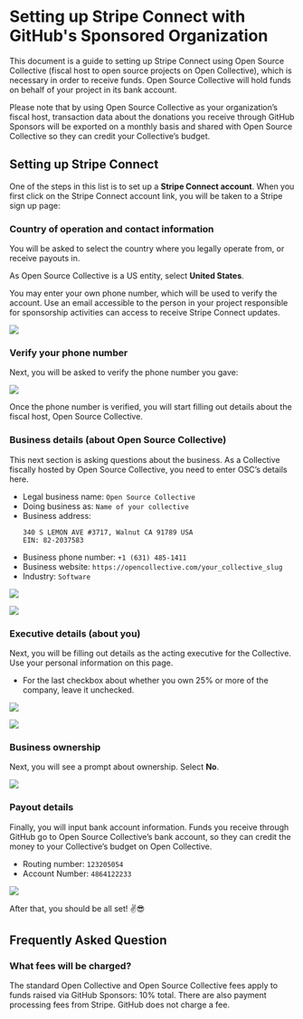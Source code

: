 # Setting up Stripe Connect with GitHub's Sponsored Organization

This document is a guide to setting up Stripe Connect using Open Source Collective (fiscal host to open source projects on Open Collective), which is necessary in order to receive funds. Open Source Collective will hold funds on behalf of your project in its bank account.

Please note that by using Open Source Collective as your organization’s fiscal host, transaction data about the donations you receive through GitHub Sponsors will be exported on a monthly basis and shared with Open Source Collective so they can credit your Collective’s budget.

## Setting up Stripe Connect

One of the steps in this list is to set up a **Stripe Connect account**. When you first click on the Stripe Connect account link, you will be taken to a Stripe sign up page:

### Country of operation and contact information

You will be asked to select the country where you legally operate from, or receive payouts in.

As Open Source Collective is a US entity, select **United States**.

You may enter your own phone number, which will be used to verify the account. Use an email accessible to the person in your project responsible for sponsorship activities can access to receive Stripe Connect updates.

![](../.gitbook/assets/github_stripe_1.png)

### Verify your phone number

Next, you will be asked to verify the phone number you gave:

![](../.gitbook/assets/github_stripe_2.png)

Once the phone number is verified, you will start filling out details about the fiscal host, Open Source Collective.

### Business details (about Open Source Collective)

This next section is asking questions about the business. As a Collective fiscally hosted by Open Source Collective, you need to enter OSC’s details here.

- Legal business name: `Open Source Collective`
- Doing business as: `Name of your collective`
- Business address:
  ```
  340 S LEMON AVE #3717, Walnut CA 91789 USA
  EIN: 82-2037583
  ```
- Business phone number: `+1 (631) 485-1411`
- Business website: `https://opencollective.com/your_collective_slug`
- Industry: `Software`

![](../.gitbook/assets/github_stripe_3.png)

![](../.gitbook/assets/github_stripe_4.png)

### Executive details (about you)

Next, you will be filling out details as the acting executive for the Collective. Use your personal information on this page.

- For the last checkbox about whether you own 25% or more of the company, leave it unchecked.

![](../.gitbook/assets/github_stripe_5.png)

![](../.gitbook/assets/github_stripe_6.png)

### Business ownership

Next, you will see a prompt about ownership.
Select **No**.

![](../.gitbook/assets/github_stripe_7.png)

### Payout details

Finally, you will input bank account information. Funds you receive through GitHub go to Open Source Collective’s bank account, so they can credit the money to your Collective’s budget on Open Collective.

- Routing number: `123205054`
- Account Number: `4864122233`

![](../.gitbook/assets/github_stripe_8.png)

After that, you should be all set! ✌️😎

## Frequently Asked Question

### What fees will be charged?

The standard Open Collective and Open Source Collective fees apply to funds raised via GitHub Sponsors: 10% total. There are also payment processing fees from Stripe. GitHub does not charge a fee.
